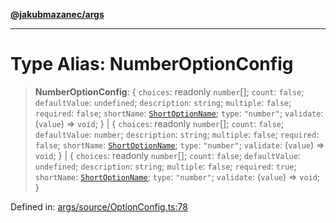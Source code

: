 [**@jakubmazanec/args**](../README.md)

---

# Type Alias: NumberOptionConfig

> **NumberOptionConfig**: \{ `choices`: readonly `number`[]; `count`: `false`; `defaultValue`:
> `undefined`; `description`: `string`; `multiple`: `false`; `required`: `false`; `shortName`:
> [`ShortOptionName`](ShortOptionName.md); `type`: `"number"`; `validate`: (`value`) => `void`; \}
> \| \{ `choices`: readonly `number`[]; `count`: `false`; `defaultValue`: `number`; `description`:
> `string`; `multiple`: `false`; `required`: `false`; `shortName`:
> [`ShortOptionName`](ShortOptionName.md); `type`: `"number"`; `validate`: (`value`) => `void`; \}
> \| \{ `choices`: readonly `number`[]; `count`: `false`; `defaultValue`: `undefined`;
> `description`: `string`; `multiple`: `false`; `required`: `true`; `shortName`:
> [`ShortOptionName`](ShortOptionName.md); `type`: `"number"`; `validate`: (`value`) => `void`; \}

Defined in:
[args/source/OptionConfig.ts:78](https://github.com/jakubmazanec/tools/blob/66e975ab265618dba82f8e4c56654145b7ba4db7/packages/args/source/OptionConfig.ts#L78)
